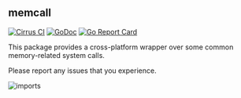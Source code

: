 memcall
-------

[![Cirrus CI](https://api.cirrus-ci.com/github/awnumar/memcall.svg)](https://cirrus-ci.com/github/awnumar/memcall)
[![GoDoc](https://godoc.org/github.com/awnumar/memcall?status.svg)](https://godoc.org/github.com/awnumar/memcall)
[![Go Report Card](https://goreportcard.com/badge/github.com/awnumar/memcall)](https://goreportcard.com/report/github.com/awnumar/memcall)

This package provides a cross-platform wrapper over some common memory-related system calls.

Please report any issues that you experience.

![imports](https://i.imgur.com/kvTgGQa.png)
